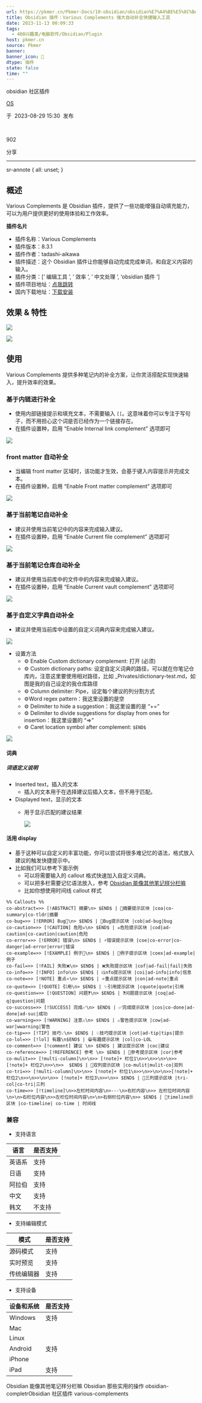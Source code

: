 ```yaml
---
url: https://pkmer.cn/Pkmer-Docs/10-obsidian/obsidian%E7%A4%BE%E5%8C%BA%E6%8F%92%E4%BB%B6/various-complements/
title: Obsidian 插件：Various Complements 强大自动补全快捷输入工具
date: 2023-11-13 00:09:33
tags:
  - 400兴趣类/电脑软件/Obsidian/Plugin
host: pkmer.cn
source: Pkmer
banner: 
banner_icon: 🔖
dtype: 插件
state: false
time: ""
---
```

<div class="menu-toggle"> <SidebarToggle client:idle ></SidebarToggle> </div>

obsidian 社区插件

[OS](https://pkmer.cn/authors/os)

于  2023-08-29 15:30  发布

 

902

分享

* * *

sr-annote { all: unset; }

## 概述

Various Complements 是 Obsidian 插件，提供了一些功能增强自动填充能力，可以为用户提供更好的使用体验和工作效率。

**插件名片**

*   插件名称：Various Complements
*   插件版本：8.3.1
*   插件作者：tadashi-aikawa
*   插件描述：这个 Obsidian 插件让你能够自动完成完成单词，和自定义内容的输入。
*   插件分类：[’ 编辑工具 ’, ’ 效率 ’, ’ 中文处理 ’, ‘obsidian 插件 ‘]
*   插件项目地址：[点我跳转](https://github.com/tadashi-aikawa/obsidian-various-complements-plugin/blob/8.3.1/manifest.json)
*   国内下载地址：[下载安装](https://pkmer.cn/products/plugin/pluginMarket/?various-complements)

## 效果 & 特性

![](https://cdn.pkmer.cn/covers/various-complements.png!pkmer)

![](https://cdn.pkmer.cn/images/20230623003900.png!pkmer)

## 使用

Various Complements 提供多种笔记内的补全方案，让你灵活搭配实现快速输入，提升效率的效果。

### 基于内链进行补全

*   使用内部链接提示和填充文本，不需要输入 `[[`。这意味着你可以专注于写句子，而不用担心这个词是否已经作为一个链接存在。
*   在插件设置种，启用 “Enable Internal link complement” 选项即可

![](https://cdn.pkmer.cn/images/internal-link-complement-demo1.gif!pkmer)
### front matter 自动补全

*   当编辑 front matter 区域时，该功能才生效，会基于键入内容提示并完成文本。
*   在插件设置种，启用 “Enable Front matter complement” 选项即可

![](https://cdn.pkmer.cn/images/front-matter-complement-demo.gif!pkmer)

### 基于当前笔记自动补全

*   建议并使用当前笔记中的内容来完成输入建议。
*   在插件设置种，启用 “Enable Current file complement” 选项即可

![](https://cdn.pkmer.cn/images/current-file-complement-demo.gif!pkmer)

### 基于当前笔记仓库自动补全

*   建议并使用当前库中的文件中的内容来完成输入建议。
*   在插件设置种，启用 “Enable Current vault complement” 选项即可

![](https://cdn.pkmer.cn/images/current-vault-complement-demo.gif!pkmer)

### 基于自定义字典自动补全

*   建议并使用当前库中设置的自定义词典内容来完成输入建议。

![](https://cdn.pkmer.cn/images/custom-dictionary-complement-demo.gif!pkmer)

*   设置方法
    *   ⚙️ Enable Custom dictionary complement: 打开 (必须)
    *   ⚙️ Custom dictionary paths: 设定自定义词典的路径，可以就在你笔记仓库内，注意这里要使用相对路径，比如 _Privates/dictionary-test.md，如图是我的自己设定的我仓库路径
    *   ⚙️ Column delimiter: Pipe，设定每个建议的列分割方式
    *   ⚙️Word regex pattern：我这里设置的是空
    *   ⚙️ Delimiter to hide a suggestion：我这里设置的是 “+=”
    *   ⚙️ Delimiter to divide suggestions for display from ones for insertion：我这里设置的 “=>”
    *   ⚙️ Caret location symbol after complement: `$END$`

![](https://cdn.pkmer.cn/images/20230623093222.png!pkmer)

#### 词典

##### 词语定义说明

*   Inserted text，插入的文本
    *   插入的文本用于在选择建议后插入文本，但不用于匹配。
*   Displayed text，显示的文本
    *   用于显示匹配的建议结果
        
        ![](https://cdn.pkmer.cn/images/20230623002501.png!pkmer)
        

#### 活用 display

*   基于这种可以自定义的丰富功能，你可以尝试将很多难记忆的语法，格式放入建议的触发快捷提示中。
*   比如我们可以参考下面示例
    *   可以将需要输入的 callout 格式快速加入自定义词典。
    *   可以把多栏需要记忆语法放入，参考 [Obsidian 能像其他笔记样分栏嘛](https://pkmer.cn/Pkmer-Docs/10-obsidian/obsidian%E4%BD%BF%E7%94%A8%E6%8A%80%E5%B7%A7/obsidian%E8%83%BD%E5%83%8F%E5%85%B6%E4%BB%96%E7%AC%94%E8%AE%B0%E6%A0%B7%E5%88%86%E6%A0%8F%E5%98%9B)
    *   比如你想使用时间线 callout 样式

```
%% Callouts %% 
co-abstract=>> [!ABSTRACT] 摘要\n> $END$ | 📔摘要提示区块 |coa|co-summary|co-tldr|摘要
co-bug=>> [!ERROR] Bug🐞\n> $END$ | 🐞Bug提示区块 |cob|ad-bug|bug
co-caution=>> [!CAUTION] 危险☠️\n> $END$ | ☠️危险提示区块 |cod|ad-caution|co-caution|caution|危险
co-error=>> [!ERROR] 错误\n> $END$ | ⚡错误提示区块 |coe|co-error|co-danger|ad-error|error|错误
co-example=>> [!EXAMPLE] 例子📝\n> $END$ | 📝例子提示区块 |coex|ad-example|例子
co-fail=>> [!FAIL] 失败❌\n> $END$ | ❌失败提示区块 |cof|ad-fail|fail|失败
co-info=>> [!INFO] infoℹ️\n> $END$ | ℹ️info提示区块 |coi|ad-info|info|信息
co-note=>> [!NOTE] 重点⭐\n> $END$ | ⭐重点提示区块 |con|ad-note|重点
co-quote=>> [!QUOTE] 引用\n> $END$ | ✨引用提示区块 |cquote|quote|引用
co-question=>> [!QUESTION] 问题❓\n> $END$ | ❓问题提示区块 |coq|ad-q|question|问题
co-success=>> [!SUCCESS] 完成✅\n> $END$ | ✅完成提示区块 |cos|co-done|ad-done|ad-suc|成功
co-warning=>> [!WARNING] 注意⚠️\n> $END$ | ⚠️警告提示区块 |cow|ad-war|wwarning|警告
co-tip=>> [!TIP] 技巧💡\n> $END$ | 💡技巧提示区块 |cot|ad-tip|tips|提示
co-lol=>> [!lol] 有趣\n$END$ | 😁有趣提示区块 |col|co-LOL
co-comment=>> [!comment] 建议 \n> $END$ | 建议提示区块 |coc|建议
co-reference=>> [!REFERENCE] 参考 \n> $END$ | 📖參考提示区块 |cor|参考
co-mulit=>> [!multi-column]\n>\n>> [!note]+ 栏位1\n>>\n>>\n>\n>>[!note]+ 栏位2\n>>\n>>  $END$ | 📖双列提示区块 |co-mulit|mulit-co|双列
co-tri=>> [!multi-column]\n>\n>> [!note]+ 栏位1\n>>\n>>\n>\n>>[!note]+ 栏位2\n>>\n>>\n>\n>> [!note]+ 栏位3\n>>\n>> $END$ | 📖三列提示区块 |tri-col|co-tri|三列
co-time=>> [!timeline]\n>>左栏时间内容\n>---\n>右栏内容\n>> 左栏位时间内容\n>\n>右栏位内容\n>>左栏位时间内容\n>\n>右侧栏位内容\n>> $END$ | 📆timeline示区块 |co-timeline| co-time | 时间线

```

### 兼容

*   支持语言

<table><thead><tr><th>语言</th><th>是否支持</th></tr></thead><tbody><tr><td>英语系</td><td>支持</td></tr><tr><td>日语</td><td>支持</td></tr><tr><td>阿拉伯</td><td>支持</td></tr><tr><td>中文</td><td>支持</td></tr><tr><td>韩文</td><td>不支持</td></tr></tbody></table>

*   支持编辑模式

<table><thead><tr><th>模式</th><th>是否支持</th></tr></thead><tbody><tr><td>源码模式</td><td>支持</td></tr><tr><td>实时预览</td><td>支持</td></tr><tr><td>传统编辑器</td><td>支持</td></tr></tbody></table>

*   支持设备

<table><thead><tr><th>设备和系统</th><th>是否支持</th></tr></thead><tbody><tr><td>Windows</td><td>支持</td></tr><tr><td>Mac</td><td></td></tr><tr><td>Linux</td><td></td></tr><tr><td>Android</td><td>支持</td></tr><tr><td>iPhone</td><td></td></tr><tr><td>iPad</td><td>支持</td></tr></tbody></table>

Obsidian 能像其他笔记样分栏嘛 Obsidian 那些实用的操作 obsidian-completrObsidian 社区插件 various-complements